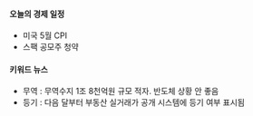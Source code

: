 #### 오늘의 경제 일정
- 미국 5월 CPI
- 스팩 공모주 청약

#### 키워드 뉴스
- 무역 : 무역수지 1조 8천억원 규모 적자. 반도체 상황 안 좋음
- 등기 : 다음 달부터 부동산 실거래가 공개 시스템에 등기 여부 표시됨